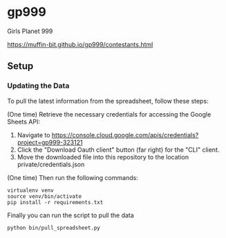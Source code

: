# gp999
Girls Planet 999

https://muffin-bit.github.io/gp999/contestants.html

## Setup
### Updating the Data
To pull the latest information from the spreadsheet, follow these steps:

(One time) Retrieve the necessary credentials for accessing the Google Sheets API:
1. Navigate to https://console.cloud.google.com/apis/credentials?project=gp999-323121
2. Click the "Download Oauth client" button (far right) for the "CLI" client.
3. Move the downloaded file into this repository to the location private/credentials.json

(One time) Then run the following commands:
```
virtualenv venv
source venv/bin/activate
pip install -r requirements.txt
```
Finally you can run the script to pull the data
```
python bin/pull_spreadsheet.py
```